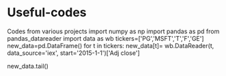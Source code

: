 # Useful-codes
Codes from various projects
import numpy as np
import pandas as pd
from pandas_datareader import data as wb
tickers=['PG','MSFT','T','F','GE']
new_data=pd.DataFrame()
for t in tickers:
     new_data[t]= wb.DataReader(t, data_source='iex', start='2015-1-1')['Adj close']

new_data.tail()
